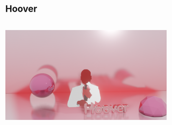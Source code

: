 # Hoover

<div align="center">
  <br />
  <p></p>
    <a href="https://github.com/TristanWellman/hoover.git"><img src="https://github.com/TristanWellman/hoover/blob/master/hoover_2.png" width="800" alt="hoover" /></a>
  </p>
  <br />
</div>